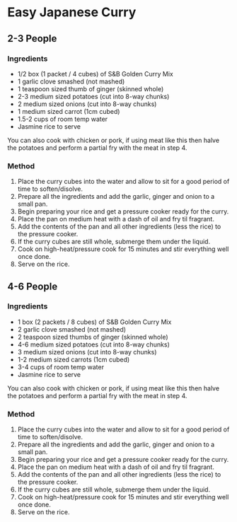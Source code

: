 # Easy Japanese Curry



## 2-3 People

### Ingredients

* 1/2 box (1 packet / 4 cubes) of S&B Golden Curry Mix
* 1 garlic clove smashed (not mashed)
* 1 teaspoon sized thumb of ginger (skinned whole)
* 2-3 medium sized potatoes (cut into 8-way chunks)
* 2 medium sized onions (cut into 8-way chunks)
* 1 medium sized carrot (1cm cubed)
* 1.5-2 cups of room temp water
* Jasmine rice to serve

You can also cook with chicken or pork, if using meat like this then halve the potatoes and perform a partial fry with the meat in step 4.


### Method

1. Place the curry cubes into the water and allow to sit for a good period of time to soften/disolve.
1. Prepare all the ingredients and add the garlic, ginger and onion to a small pan.
1. Begin preparing your rice and get a pressure cooker ready for the curry.
1. Place the pan on medium heat with a dash of oil and fry til fragrant.
1. Add the contents of the pan and all other ingredients (less the rice) to the pressure cooker.
1. If the curry cubes are still whole, submerge them under the liquid.
1. Cook on high-heat/pressure cook for 15 minutes and stir everything well once done.
1. Serve on the rice.



## 4-6 People

### Ingredients

* 1 box (2 packets / 8 cubes) of S&B Golden Curry Mix
* 2 garlic clove smashed (not mashed)
* 2 teaspoon sized thumbs of ginger (skinned whole)
* 4-6 medium sized potatoes (cut into 8-way chunks)
* 3 medium sized onions (cut into 8-way chunks)
* 1-2 medium sized carrots (1cm cubed)
* 3-4 cups of room temp water
* Jasmine rice to serve

You can also cook with chicken or pork, if using meat like this then halve the potatoes and perform a partial fry with the meat in step 4.


### Method

1. Place the curry cubes into the water and allow to sit for a good period of time to soften/disolve.
1. Prepare all the ingredients and add the garlic, ginger and onion to a small pan.
1. Begin preparing your rice and get a pressure cooker ready for the curry.
1. Place the pan on medium heat with a dash of oil and fry til fragrant.
1. Add the contents of the pan and all other ingredients (less the rice) to the pressure cooker.
1. If the curry cubes are still whole, submerge them under the liquid.
1. Cook on high-heat/pressure cook for 15 minutes and stir everything well once done.
1. Serve on the rice.
